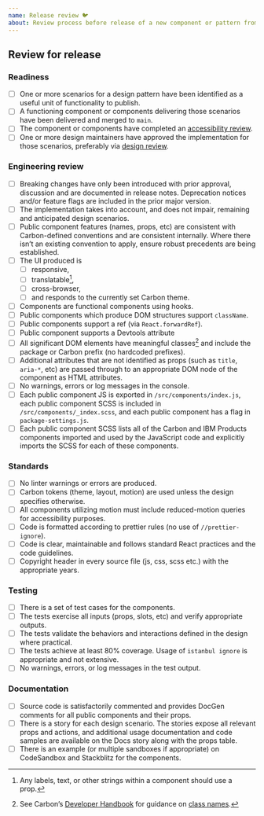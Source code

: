 ```yaml
---
name: Release review 🐦
about: Review process before release of a new component or pattern from Canary
---
```


## Review for release

### Readiness

- [ ] One or more scenarios for a design pattern have been identified as a
      useful unit of functionality to publish.
- [ ] A functioning component or components delivering those scenarios have been
      delivered and merged to `main`.
- [ ] The component or components have completed an [accessibility review](https://github.com/carbon-design-system/ibm-products/blob/main/.github/ISSUE_TEMPLATE/accessibilty-review.md).
- [ ] One or more design maintainers have approved the implementation for those
      scenarios, preferably via [design review](https://github.com/carbon-design-system/ibm-products/blob/main/.github/ISSUE_TEMPLATE/design-review.md).

### Engineering review

- [ ] Breaking changes have only been introduced with prior approval, discussion
      and are documented in release notes. Deprecation notices and/or feature
      flags are included in the prior major version.
- [ ] The implementation takes into account, and does not impair, remaining and
      anticipated design scenarios.
- [ ] Public component features (names, props, etc) are consistent with
      Carbon-defined conventions and are consistent internally. Where there
      isn’t an existing convention to apply, ensure robust precedents are being
      established.
- [ ] The UI produced is
  - [ ] responsive,
  - [ ] translatable[^1],
  - [ ] cross-browser,
  - [ ] and responds to the currently set Carbon theme.
- [ ] Components are functional components using hooks.
- [ ] Public components which produce DOM structures support `className`.
- [ ] Public components support a ref (via `React.forwardRef`).
- [ ] Public component supports a Devtools attribute
- [ ] All significant DOM elements have meaningful classes[^2] and include
      the package or Carbon prefix (no hardcoded prefixes).
- [ ] Additional attributes that are not identified as props (such as `title`,
      `aria-*`, etc) are passed through to an appropriate DOM node of the
      component as HTML attributes.
- [ ] No warnings, errors or log messages in the console.
- [ ] Each public component JS is exported in `/src/components/index.js`, each
      public component SCSS is included in `/src/components/_index.scss`, and
      each public component has a flag in `package-settings.js`.
- [ ] Each public component SCSS lists all of the Carbon and IBM Products
      components imported and used by the JavaScript code and explicitly imports
      the SCSS for each of these components.

### Standards

- [ ] No linter warnings or errors are produced.
- [ ] Carbon tokens (theme, layout, motion) are used unless the design specifies
      otherwise.
- [ ] All components utilizing motion must include reduced-motion queries for
      accessibility purposes.
- [ ] Code is formatted according to prettier rules (no use of
      `//prettier-ignore`).
- [ ] Code is clear, maintainable and follows standard React practices and the
      code guidelines.
- [ ] Copyright header in every source file (js, css, scss etc.) with the
      appropriate years.

### Testing

- [ ] There is a set of test cases for the components.
- [ ] The tests exercise all inputs (props, slots, etc) and verify appropriate
      outputs.
- [ ] The tests validate the behaviors and interactions defined in the design
      where practical.
- [ ] The tests achieve at least 80% coverage. Usage of `istanbul ignore` is
      appropriate and not extensive.
- [ ] No warnings, errors, or log messages in the test output.

### Documentation

- [ ] Source code is satisfactorily commented and provides DocGen comments for
      all public components and their props.
- [ ] There is a story for each design scenario. The stories expose all relevant
      props and actions, and additional usage documentation and code samples are
      available on the Docs story along with the props table.
- [ ] There is an example (or multiple sandboxes if appropriate) on CodeSandbox
      and Stackblitz for the components.

[^1]: Any labels, text, or other strings within a component should use a prop.
[^2]: See Carbon’s [Developer Handbook](https://github.com/carbon-design-system/carbon/blob/main/.github/CONTRIBUTING.md) for guidance on [class names](https://github.com/carbon-design-system/carbon/blob/main/docs/developer-handbook.md#class-names).
